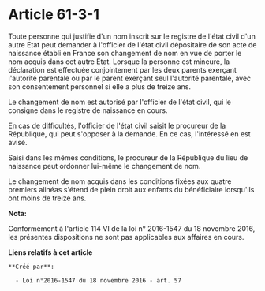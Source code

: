 # Article 61-3-1

Toute personne qui justifie d'un nom inscrit sur le registre de l'état civil d'un autre Etat peut demander à l'officier de
l'état civil dépositaire de son acte de naissance établi en France son changement de nom en vue de porter le nom acquis dans
cet autre Etat. Lorsque la personne est mineure, la déclaration est effectuée conjointement par les deux parents exerçant
l'autorité parentale ou par le parent exerçant seul l'autorité parentale, avec son consentement personnel si elle a plus de
treize ans. 

Le changement de nom est autorisé par l'officier de l'état civil, qui le consigne dans le registre de naissance en cours. 

En cas de difficultés, l'officier de l'état civil saisit le procureur de la République, qui peut s'opposer à la demande. En
ce cas, l'intéressé en est avisé. 

Saisi dans les mêmes conditions, le procureur de la République du lieu de naissance peut ordonner lui-même le changement de
nom. 

Le changement de nom acquis dans les conditions fixées aux quatre premiers alinéas s'étend de plein droit aux enfants du
bénéficiaire lorsqu'ils ont moins de treize ans.

**Nota:**

Conformément à l'article 114 VI de la loi n° 2016-1547 du 18 novembre 2016, les présentes dispositions ne sont pas
applicables aux affaires en cours.

**Liens relatifs à cet article**

	**Créé par**:

	  - Loi n°2016-1547 du 18 novembre 2016 - art. 57
